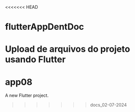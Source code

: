 <<<<<<< HEAD
# flutterAppDentDoc
Upload de arquivos do projeto usando Flutter
=======
# app08

A new Flutter project.
>>>>>>> docs_02-07-2024

